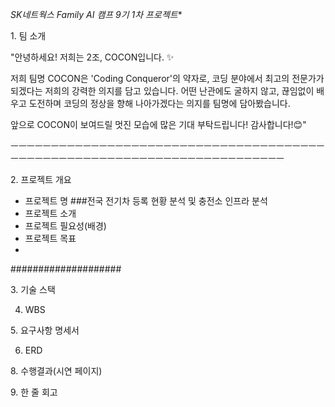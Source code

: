 

*SK네트웍스 Family AI 캠프 9기 1차 프로젝트**

1. 팀 소개

"안녕하세요! 저희는 2조, 
COCON입니다. ✨

저희 팀명 COCON은 'Coding Conqueror'의 약자로, 
코딩 분야에서 최고의 전문가가 되겠다는 저희의 강력한 의지를 담고 있습니다. 
어떤 난관에도 굴하지 않고, 
끊임없이 배우고 도전하며 코딩의 정상을 향해 나아가겠다는 의지를 팀명에 담아봤습니다.

앞으로 COCON이 보여드릴 멋진 모습에 많은 기대 부탁드립니다! 
감사합니다!😊"

ㅡㅡㅡㅡㅡㅡㅡㅡㅡㅡㅡㅡㅡㅡㅡㅡㅡㅡㅡㅡㅡㅡㅡㅡㅡㅡㅡㅡㅡㅡㅡㅡㅡㅡㅡㅡㅡㅡㅡㅡㅡㅡㅡㅡㅡㅡㅡㅡㅡㅡㅡㅡㅡㅡㅡㅡㅡㅡㅡㅡㅡㅡㅡㅡㅡㅡㅡㅡㅡㅡㅡㅡㅡ

2. 프로젝트 개요

- 프로젝트 명
   ###전국 전기차 등록 현황 분석 및 충전소 인프라 분석
- 프로젝트 소개
- 프로젝트 필요성(배경)
- 프로젝트 목표
- 
####################


3. 기술 스택

4. WBS

5. 요구사항 명세서

6. ERD

8. 수행결과(시연 페이지)

9. 한 줄 회고
